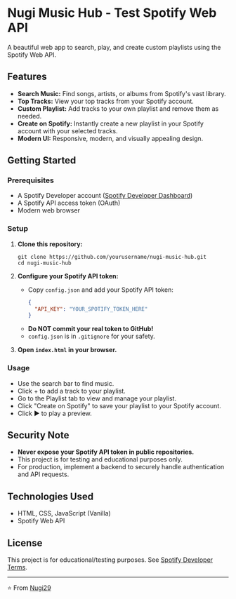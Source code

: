 # Nugi Music Hub - Test Spotify Web API

A beautiful web app to search, play, and create custom playlists using the Spotify Web API.

## Features

- **Search Music:** Find songs, artists, or albums from Spotify's vast library.
- **Top Tracks:** View your top tracks from your Spotify account.
- **Custom Playlist:** Add tracks to your own playlist and remove them as needed.
- **Create on Spotify:** Instantly create a new playlist in your Spotify account with your selected tracks.
- **Modern UI:** Responsive, modern, and visually appealing design.

## Getting Started

### Prerequisites
- A Spotify Developer account ([Spotify Developer Dashboard](https://developer.spotify.com/dashboard/))
- A Spotify API access token (OAuth)
- Modern web browser

### Setup
1. **Clone this repository:**
   ```
   git clone https://github.com/yourusername/nugi-music-hub.git
   cd nugi-music-hub
   ```
2. **Configure your Spotify API token:**
   - Copy `config.json` and add your Spotify API token:
     ```json
     {
       "API_KEY": "YOUR_SPOTIFY_TOKEN_HERE"
     }
     ```
   - **Do NOT commit your real token to GitHub!**
   - `config.json` is in `.gitignore` for your safety.

3. **Open `index.html` in your browser.**

### Usage
- Use the search bar to find music.
- Click + to add a track to your playlist.
- Go to the Playlist tab to view and manage your playlist.
- Click "Create on Spotify" to save your playlist to your Spotify account.
- Click ▶️ to play a preview.

## Security Note
- **Never expose your Spotify API token in public repositories.**
- This project is for testing and educational purposes only.
- For production, implement a backend to securely handle authentication and API requests.

## Technologies Used
- HTML, CSS, JavaScript (Vanilla)
- Spotify Web API

## License

This project is for educational/testing purposes. See [Spotify Developer Terms](https://developer.spotify.com/terms/).

---
⭐️ From [Nugi29](https://github.com/Nugi29)
